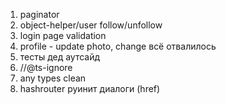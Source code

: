 1. paginator
2. object-helper/user follow/unfollow
3. login page validation
4. profile - update photo, change всё отвалилось
5. тесты дед аутсайд
6. //@ts-ignore
7. any types clean
8. hashrouter руинит диалоги (href)